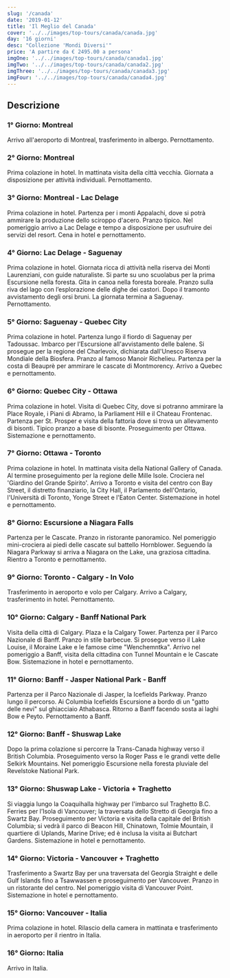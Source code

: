 ```yaml
---
slug: '/canada'
date: '2019-01-12'
title: 'Il Meglio del Canada'
cover: '../../images/top-tours/canada/canada.jpg'
day: '16 giorni'
desc: "Collezione 'Mondi Diversi'"
price: 'A partire da € 2495.00 a persona'
imgOne: '../../images/top-tours/canada/canada1.jpg'
imgTwo: '../../images/top-tours/canada/canada2.jpg'
imgThree: '../../images/top-tours/canada/canada3.jpg'
imgFour: '../../images/top-tours/canada/canada4.jpg'
---
```


<div class="copy">

## Descrizione

### 1° Giorno: Montreal

Arrivo all'aeroporto di Montreal, trasferimento in albergo. Pernottamento.

### 2° Giorno: Montreal

Prima colazione in hotel. In mattinata visita della città vecchia. Giornata a disposizione per attività individuali. Pernottamento.

### 3° Giorno: Montreal - Lac Delage

Prima colazione in hotel. Partenza per i monti Appalachi, dove si potrà ammirare la produzione dello sciroppo d'acero. Pranzo tipico. Nel pomeriggio arrivo a Lac Delage e tempo a disposizione per usufruire dei servizi del resort. Cena in hotel e pernottamento.

### 4° Giorno: Lac Delage - Saguenay

Prima colazione in hotel. Giornata ricca di attività nella riserva dei Monti Laurenziani, con guide naturaliste. Si parte su uno scuolabus per la prima Escursione nella foresta. Gita in canoa nella foresta boreale. Pranzo sulla riva del lago con l’esplorazione delle dighe dei castori. Dopo il tramonto avvistamento degli orsi bruni. La giornata termina a Saguenay. Pernottamento.

### 5° Giorno: Saguenay - Quebec City

Prima colazione in hotel. Partenza lungo il fiordo di Saguenay per Tadoussac. Imbarco per l’Escursione all'avvistamento delle balene. Si prosegue per la regione del Charlevoix, dichiarata dall'Unesco Riserva Mondiale della Biosfera. Pranzo al famoso Manoir Richelieu. Partenza per la costa di Beauprè per ammirare le cascate di Montmorency. Arrivo a Quebec e pernottamento.

### 6° Giorno: Quebec City - Ottawa

Prima colazione in hotel. Visita di Quebec City, dove si potranno ammirare la Place Royale, i Piani di Abramo, la Parliament Hill e il Chateau Frontenac. Partenza per St. Prosper e visita della fattoria dove si trova un allevamento di bisonti. Tipico pranzo a base di bisonte. Proseguimento per Ottawa. Sistemazione e pernottamento.

### 7° Giorno: Ottawa - Toronto

Prima colazione in hotel. In mattinata visita della National Gallery of Canada. Al termine proseguimento per la regione delle Mille Isole. Crociera nel 'Giardino del Grande Spirito'. Arrivo a Toronto e visita del centro con Bay Street, il distretto finanziario, la City Hall, il Parlamento dell'Ontario, l'Università di Toronto, Yonge Street e l'Eaton Center. Sistemazione in hotel e pernottamento.

### 8° Giorno: Escursione a Niagara Falls

Partenza per le Cascate. Pranzo in ristorante panoramico. Nel pomeriggio mini-crociera ai piedi delle cascate sul battello Hornblower. Seguendo la Niagara Parkway si arriva a Niagara on the Lake, una graziosa cittadina. Rientro a Toronto e pernottamento.

### 9° Giorno: Toronto - Calgary - In Volo

Trasferimento in aeroporto e volo per Calgary. Arrivo a Calgary, trasferimento in hotel. Pernottamento.

### 10° Giorno: Calgary - Banff National Park

Visita della città di Calgary. Plaza e la Calgary Tower. Partenza per il Parco Nazionale di Banff. Pranzo in stile barbecue. Si prosegue verso il Lake Louise, il Moraine Lake e le famose cime "Wenchemntka". Arrivo nel pomeriggio a Banff, visita della cittadina con Tunnel Mountain e le Cascate Bow. Sistemazione in hotel e pernottamento.

### 11° Giorno: Banff - Jasper National Park - Banff

Partenza per il Parco Nazionale di Jasper, la Icefields Parkway. Pranzo lungo il percorso. Ai Columbia Icefields Escursione a bordo di un "gatto delle nevi" sul ghiacciaio Athabasca. Ritorno a Banff facendo sosta ai laghi Bow e Peyto. Pernottamento a Banff.

### 12° Giorno: Banff - Shuswap Lake

Dopo la prima colazione si percorre la Trans-Canada highway verso il British Columbia. Proseguimento verso la Roger Pass e le grandi vette delle Selkirk Mountains. Nel pomeriggio Escursione nella foresta pluviale del Revelstoke National Park.

### 13° Giorno: Shuswap Lake - Victoria + Traghetto

Si viaggia lungo la Coaquihalla highway per l'imbarco sul Traghetto B.C. Ferries per l’Isola di Vancouver; la traversata dello Stretto di Georgia fino a Swartz Bay. Proseguimento per Victoria e visita della capitale del British Columbia; si vedrà il parco di Beacon Hill, Chinatown, Tolmie Mountain, il quartiere di Uplands, Marine Drive; ed è inclusa la visita ai Butchart Gardens. Sistemazione in hotel e pernottamento.

### 14° Giorno: Victoria - Vancouver + Traghetto

Trasferimento a Swartz Bay per una traversata del Georgia Straight e delle Gulf Islands fino a Tsawwassen e proseguimento per Vancouver. Pranzo in un ristorante del centro. Nel pomeriggio visita di Vancouver Point. Sistemazione in hotel e pernottamento.

### 15° Giorno: Vancouver - Italia

Prima colazione in hotel. Rilascio della camera in mattinata e trasferimento in aeroporto per il rientro in Italia.

### 16° Giorno: Italia

Arrivo in Italia.

</div>

